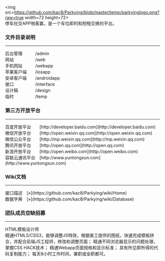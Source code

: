 <img src=https://github.com/kac8/Parkying/blob/master/temp/parkyinglogo.png?raw=true width=72 height=72><br/>
停车社交APP啪客赢，是一个车位即时和短租交换的平台。

### 文件目录说明
<hr/>
后台管理　　　/admin<br/>
网站　　　　　/web<br/>
手机网站　　　/webapp<br/>
苹果客户端　　/iosapp<br/>
安卓客户端　　/androidapp<br/>
接口　　　　　/interface<br/>
设计稿　　　　/design<br/>
临时　　　　　/temp<br/>

### 第三方开放平台
<hr/>
百度开放平台　　[http://developer.baidu.com](http://developer.baidu.com)<br/>
微信开放平台　　[http://open.weixin.qq.com](http://open.weixin.qq.com)<br/>
微信公众平台　　[http://mp.weixin.qq.com](http://mp.weixin.qq.com)<br/>
腾讯开放平台　　[http://open.qq.com](http://open.qq.com)<br/>
新浪开放平台　　[http://open.weibo.com](http://open.weibo.com)<br/>
容联云通讯平台　[http://www.yuntongxun.com](http://www.yuntongxun.com)<br/>

### Wiki文档
<hr/>
接口描述　[»](https://github.com/kac8/Parkying/wiki/Home)<br/>
数据字典　[»](https://github.com/kac8/Parkying/wiki/Database)<br/>

### 团队成员空缺招募
<hr/>
    HTML模板设计师<br/>
    精通HTML5/CSS3，能够调整JS特效，根据美工提供的图纸，快速完成模板拼合，并配合前端JS工程师，修改和调整页面；
    精通不同浏览器显示的问题处理，掌握CSS HACK技术；
    精通Webapp页面规格和显示标准；
    具有所见即所得的代码复制能力；
    每天8小时工作时间，兼职或全职都可。